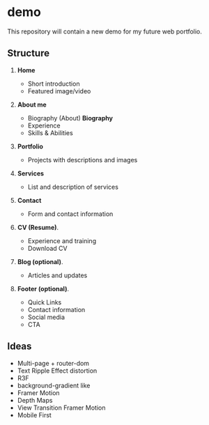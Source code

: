 # demo
This repository will contain a new demo for my future web portfolio.

## Structure

1. **Home**
   - Short introduction
   - Featured image/video

2. **About me**
   - Biography (About) **Biography**
   - Experience
   - Skills & Abilities

3. **Portfolio**
   - Projects with descriptions and images

4. **Services**
   - List and description of services

5. **Contact**
   - Form and contact information

6. **CV (Resume)**.
   - Experience and training
   - Download CV

7. **Blog (optional)**.
   - Articles and updates
     
8. **Footer (optional)**.
   - Quick Links 
   - Contact information
   - Social media
   - CTA

## Ideas
 - Multi-page + router-dom
 - Text Ripple Effect distortion
 - R3F
 - background-gradient like
 - Framer Motion
 - Depth Maps
 - View Transition Framer Motion
 - Mobile First
